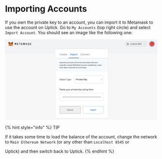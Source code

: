 # Importing Accounts

If you own the private key to an account, you can import it to Metamask to use the account on Uptick. Go to `My Accounts` (top right circle) and select `Import Account`. You should see an image like the following one:

<img src="../../../.gitbook/assets/image (5).png" alt="" data-size="original">

{% hint style="info" %}
TIP

If it takes some time to load the balance of the account, change the network to `Main Ethereum Network` (or any other than `Localhost 8545` or

Uptick) and then switch back to Uptick.
{% endhint %}


